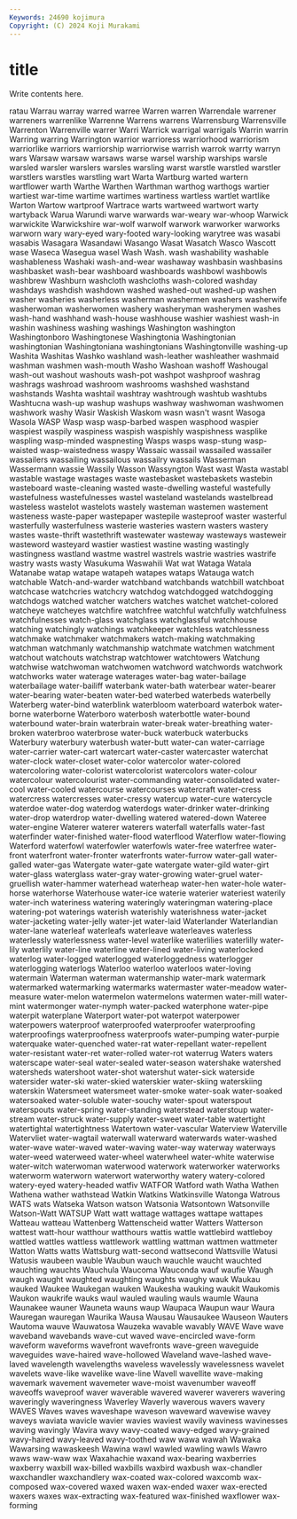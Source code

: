 ```yaml
---
Keywords: 24690 kojimura
Copyright: (C) 2024 Koji Murakami
---
```


# title

Write contents here.



ratau Warrau warray
warred warree Warren warren Warrendale warrener warreners warrenlike Warrenne Warrens
warrens Warrensburg Warrensville Warrenton Warrenville warrer Warri Warrick warrigal warrigals
Warrin warrin Warring warring Warrington warrior warrioress warriorhood warriorism warriorlike
warriors warriorship warriorwise warrish warrok warrty warryn wars Warsaw warsaw
warsaws warse warsel warship warships warsle warsled warsler warslers warsles
warsling warst warstle warstled warstler warstlers warstles warstling wart Warta
Wartburg warted wartern wartflower warth Warthe Warthen Warthman warthog warthogs
wartier wartiest war-time wartime wartimes wartiness wartless wartlet wartlike Warton
Wartow wartproof Wartrace warts wartweed wartwort warty wartyback Warua Warundi
warve warwards war-weary war-whoop Warwick warwickite Warwickshire war-wolf warwolf warwork
warworker warworks warworn wary wary-eyed wary-footed wary-looking warytree was wasabi
wasabis Wasagara Wasandawi Wasango Wasat Wasatch Wasco Wascott wase Waseca
Wasegua wasel Wash Wash. wash washability washable washableness Washaki wash-and-wear
washaway washbasin washbasins washbasket wash-bear washboard washboards washbowl washbowls washbrew
Washburn washcloth washcloths wash-colored washday washdays washdish washdown washed washed-out
washed-up washen washer washeries washerless washerman washermen washers washerwife washerwoman
washerwomen washery washeryman washerymen washes wash-hand washhand wash-house washhouse washier
washiest wash-in washin washiness washing washings Washington washington Washingtonboro Washingtonese
Washingtonia Washingtonian washingtonian Washingtoniana washingtonians Washingtonville washing-up Washita Washitas Washko
washland wash-leather washleather washmaid washman washmen wash-mouth Washo Washoan washoff
Washougal wash-out washout washouts wash-pot washpot washproof washrag washrags washroad
washroom washrooms washshed washstand washstands Washta washtail washtray washtrough washtub
washtubs Washtucna wash-up washup washups washway washwoman washwomen washwork washy
Wasir Waskish Waskom wasn wasn't wasnt Wasoga Wasola WASP Wasp
wasp wasp-barbed waspen wasphood waspier waspiest waspily waspiness waspish waspishly
waspishness wasplike waspling wasp-minded waspnesting Wasps wasps wasp-stung wasp-waisted wasp-waistedness
waspy Wassaic wassail wassailed wassailer wassailers wassailing wassailous wassailry wassails
Wasserman Wassermann wassie Wassily Wasson Wassyngton Wast wast Wasta wastabl
wastable wastage wastages waste wastebasket wastebaskets wastebin wasteboard waste-cleaning wasted
waste-dwelling wasteful wastefully wastefulness wastefulnesses wastel wasteland wastelands wastelbread wasteless
wastelot wastelots wastely wasteman wastemen wastement wasteness waste-paper wastepaper wastepile
wasteproof waster wasterful wasterfully wasterfulness wasterie wasteries wastern wasters wastery
wastes waste-thrift wastethrift wastewater wasteway wasteways wasteweir wasteword wasteyard wastier
wastiest wastine wasting wastingly wastingness wastland wastme wastrel wastrels wastrie
wastries wastrife wastry wasts wasty Wasukuma Waswahili Wat wat Wataga
Watala Watanabe watap watape watapeh watapes wataps Watauga watch watchable
Watch-and-warder watchband watchbands watchbill watchboat watchcase watchcries watchcry watchdog watchdogged
watchdogging watchdogs watched watcher watchers watches watchet watchet-colored watcheye watcheyes
watchfire watchfree watchful watchfully watchfulness watchfulnesses watch-glass watchglass watchglassful watchhouse
watching watchingly watchings watchkeeper watchless watchlessness watchmake watchmaker watchmakers watch-making
watchmaking watchman watchmanly watchmanship watchmate watchmen watchment watchout watchouts watchstrap
watchtower watchtowers Watchung watchwise watchwoman watchwomen watchword watchwords watchwork watchworks
water waterage waterages water-bag water-bailage waterbailage water-bailiff waterbank water-bath waterbear
water-bearer water-bearing water-beaten water-bed waterbed waterbeds waterbelly Waterberg water-bind waterblink
waterbloom waterboard waterbok water-borne waterborne Waterboro waterbosh waterbottle water-bound waterbound
water-brain waterbrain water-break water-breathing water-broken waterbroo waterbrose water-buck waterbuck waterbucks
Waterbury waterbury waterbush water-butt water-can water-carriage water-carrier water-cart watercart water-caster
watercaster waterchat water-clock water-closet water-color watercolor water-colored watercoloring water-colorist watercolorist
watercolors water-colour watercolour watercolourist water-commanding water-consolidated water-cool water-cooled watercourse watercourses
watercraft water-cress watercress watercresses water-cressy watercup water-cure watercycle waterdoe water-dog
waterdog waterdogs water-drinker water-drinking water-drop waterdrop water-dwelling watered watered-down Wateree
water-engine Waterer waterer waterers waterfall waterfalls water-fast waterfinder water-finished water-flood
waterflood Waterflow water-flowing Waterford waterfowl waterfowler waterfowls water-free waterfree water-front
waterfront water-fronter waterfronts water-furrow water-gall water-galled water-gas Watergate water-gate watergate
water-gild water-girt water-glass waterglass water-gray water-growing water-gruel water-gruellish water-hammer waterhead
waterheap water-hen water-hole water-horse waterhorse Waterhouse water-ice waterie waterier wateriest
waterily water-inch wateriness watering wateringly wateringman watering-place watering-pot waterings waterish
waterishly waterishness water-jacket water-jacketing water-jelly water-jet water-laid Waterlander Waterlandian water-lane
waterleaf waterleafs waterleave waterleaves waterless waterlessly waterlessness water-level waterlike waterlilies
waterlilly water-lily waterlily water-line waterline water-lined water-living waterlocked waterlog water-logged
waterlogged waterloggedness waterlogger waterlogging waterlogs Waterloo waterloo waterloos water-loving watermain
Waterman waterman watermanship water-mark watermark watermarked watermarking watermarks watermaster water-meadow
water-measure water-melon watermelon watermelons watermen water-mill water-mint watermonger water-nymph water-packed
waterphone water-pipe waterpit waterplane Waterport water-pot waterpot waterpower waterpowers waterproof
waterproofed waterproofer waterproofing waterproofings waterproofness waterproofs water-pumping water-purpie waterquake water-quenched
water-rat water-repellant water-repellent water-resistant water-ret water-rolled water-rot waterrug Waters waters
waterscape water-seal water-sealed water-season watershake watershed watersheds watershoot water-shot watershut
water-sick waterside watersider water-ski water-skied waterskier water-skiing waterskiing waterskin Watersmeet
watersmeet water-smoke water-soak water-soaked watersoaked water-soluble water-souchy water-spout waterspout waterspouts
water-spring water-standing waterstead waterstoup water-stream water-struck water-supply water-sweet water-table watertight
watertightal watertightness Watertown water-vascular Waterview Waterville Watervliet water-wagtail waterwall waterward
waterwards water-washed water-wave water-waved water-waving water-way waterway waterways water-weed waterweed
water-wheel waterwheel water-white waterwise water-witch waterwoman waterwood waterwork waterworker waterworks
waterworm waterworn waterwort waterworthy watery watery-colored watery-eyed watery-headed watfiv WATFOR
Watford wath Watha Wathen Wathena wather wathstead Watkin Watkins Watkinsville
Watonga Watrous WATS wats Watseka Watson watson Watsonia Watsontown Watsonville
Watson-Watt WATSUP Watt watt wattage wattages wattape wattapes Watteau watteau
Wattenberg Wattenscheid watter Watters Watterson wattest watt-hour watthour watthours wattis
wattle wattlebird wattleboy wattled wattles wattless wattlework wattling wattman wattmen
wattmeter Watton Watts watts Wattsburg watt-second wattsecond Wattsville Watusi Watusis
waubeen wauble Waubun wauch wauchle waucht wauchted wauchting wauchts Wauchula
Waucoma Wauconda wauf waufie Waugh waugh waught waughted waughting waughts
waughy wauk Waukau wauked Waukee Waukegan wauken Waukesha wauking waukit
Waukomis Waukon waukrife wauks waul wauled wauling wauls waumle Wauna
Waunakee wauner Wauneta wauns waup Waupaca Waupun waur Waura Wauregan
wauregan Waurika Wausa Wausau Wausaukee Wauseon Wauters Wautoma wauve Wauwatosa
Wauzeka wavable wavably WAVE Wave wave waveband wavebands wave-cut waved
wave-encircled wave-form waveform waveforms wavefront wavefronts wave-green waveguide waveguides wave-haired
wave-hollowed Waveland wave-lashed wave-laved wavelength wavelengths waveless wavelessly wavelessness wavelet
wavelets wave-like wavelike wave-line Wavell wavellite wave-making wavemark wavement wavemeter
wave-moist wavenumber waveoff waveoffs waveproof waver waverable wavered waverer waverers
wavering waveringly waveringness Waverley Waverly waverous wavers wavery WAVES Waves
waves waveshape waveson waveward wavewise wavey waveys waviata wavicle wavier
wavies waviest wavily waviness wavinesses waving wavingly Wavira wavy wavy-coated
wavy-edged wavy-grained wavy-haired wavy-leaved wavy-toothed waw wawa wawah Wawaka Wawarsing
wawaskeesh Wawina wawl wawled wawling wawls Wawro waws waw-waw wax
Waxahachie waxand wax-bearing waxberries waxberry waxbill wax-billed waxbills waxbird waxbush
wax-chandler waxchandler waxchandlery wax-coated wax-colored waxcomb wax-composed wax-covered waxed waxen
wax-ended waxer wax-erected waxers waxes wax-extracting wax-featured wax-finished waxflower wax-forming
